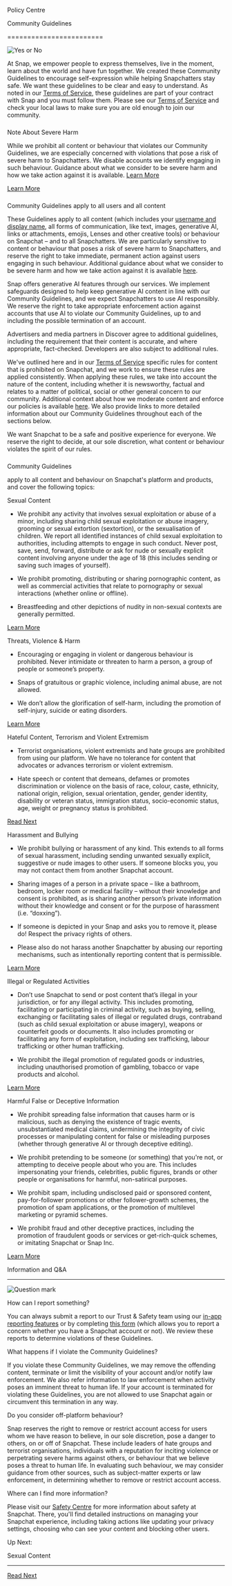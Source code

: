 Policy Centre

Community Guidelines


========================

![Yes or No](https://images.ctfassets.net/kw9k15zxztrs/1UwZbQH2zgrFsy9A4ARSL5/c6d55934e03c0dbfee7a00ed5769dcef/1-community_guidelines-cover.png?q=40&h=650)

At Snap, we empower people to express themselves, live in the moment, learn about the world and have fun together. We created these Community Guidelines to encourage self-expression while helping Snapchatters stay safe. We want these guidelines to be clear and easy to understand. As noted in our [Terms of Service](https://www.snap.com/terms?lang=en-GB), these guidelines are part of your contract with Snap and you must follow them. Please see our [Terms of Service](https://www.snap.com/terms?lang=en-GB) and check your local laws to make sure you are old enough to join our community. 

  

### 

Note About Severe Harm

While we prohibit all content or behaviour that violates our Community Guidelines, we are especially concerned with violations that pose a risk of severe harm to Snapchatters. We disable accounts we identify engaging in such behaviour. Guidance about what we consider to be severe harm and how we take action against it is available. [Learn More](https://www.snap.com/privacy/transparency/community-guidelines/severe-harm?lang=en-GB)

  

[Learn More](https://www.snap.com/privacy/transparency/community-guidelines/severe-harm?lang=en-GB)

### 

Community Guidelines apply to all users and all content

These Guidelines apply to all content (which includes your [username and display name](https://www.snap.com/privacy/transparency/community-guidelines/usernames-and-displaynames?lang=en-US), all forms of communication, like text, images, generative AI, links or attachments, emojis, Lenses and other creative tools) or behaviour on Snapchat – and to all Snapchatters. We are particularly sensitive to content or behaviour that poses a risk of severe harm to Snapchatters, and reserve the right to take immediate, permanent action against users engaging in such behaviour. Additional guidance about what we consider to be severe harm and how we take action against it is available [here](https://www.snap.com/privacy/transparency/community-guidelines/severe-harm?lang=en-GB).

Snap offers generative AI features through our services. We implement safeguards designed to help keep generative AI content in line with our Community Guidelines, and we expect Snapchatters to use AI responsibly. We reserve the right to take appropriate enforcement action against accounts that use AI to violate our Community Guidelines, up to and including the possible termination of an account.

Advertisers and media partners in Discover agree to additional guidelines, including the requirement that their content is accurate, and where appropriate, fact-checked. Developers are also subject to additional rules.

We've outlined here and in our [Terms of Service](https://snap.com/en-US/terms?lang=en-US) specific rules for content that is prohibited on Snapchat, and we work to ensure these rules are applied consistently. When applying these rules, we take into account the nature of the content, including whether it is newsworthy, factual and relates to a matter of political, social or other general concern to our community. Additional context about how we moderate content and enforce our policies is available [here](https://www.snap.com/privacy/transparency/community-guidelines/moderation?lang=en-GB). We also provide links to more detailed information about our Community Guidelines throughout each of the sections below.

We want Snapchat to be a safe and positive experience for everyone. We reserve the right to decide, at our sole discretion, what content or behaviour violates the spirit of our rules.

### 

Community Guidelines

apply to all content and behaviour on Snapchat's platform and products, and cover the following topics:

Sexual Content

* We prohibit any activity that involves sexual exploitation or abuse of a minor, including sharing child sexual exploitation or abuse imagery, grooming or sexual extortion (sextortion), or the sexualisation of children. We report all identified instances of child sexual exploitation to authorities, including attempts to engage in such conduct. Never post, save, send, forward, distribute or ask for nude or sexually explicit content involving anyone under the age of 18 (this includes sending or saving such images of yourself). 
    
* We prohibit promoting, distributing or sharing pornographic content, as well as commercial activities that relate to pornography or sexual interactions (whether online or offline). 
    
* Breastfeeding and other depictions of nudity in non-sexual contexts are generally permitted.
    

[Learn More](https://www.snap.com/policy/policy-community-guidelines/sexual-content?lang=en-GB)

Threats, Violence & Harm

* Encouraging or engaging in violent or dangerous behaviour is prohibited. Never intimidate or threaten to harm a person, a group of people or someone’s property.
    
* Snaps of gratuitous or graphic violence, including animal abuse, are not allowed.
    
* We don’t allow the glorification of self-harm, including the promotion of self-injury, suicide or eating disorders.
    

[Learn More](https://www.snap.com/policy/policy-community-guidelines/threats-violence-harm?lang=en-GB)

Hateful Content, Terrorism and Violent Extremism

* Terrorist organisations, violent extremists and hate groups are prohibited from using our platform. We have no tolerance for content that advocates or advances terrorism or violent extremism.
    
* Hate speech or content that demeans, defames or promotes discrimination or violence on the basis of race, colour, caste, ethnicity, national origin, religion, sexual orientation, gender, gender identity, disability or veteran status, immigration status, socio-economic status, age, weight or pregnancy status is prohibited.
    

[Read Next](https://www.snap.com/policy/policy-community-guidelines/hateful-content-terrorism-violent-extremism?lang=en-GB)

Harassment and Bullying

* We prohibit bullying or harassment of any kind. This extends to all forms of sexual harassment, including sending unwanted sexually explicit, suggestive or nude images to other users. If someone blocks you, you may not contact them from another Snapchat account.
    
* Sharing images of a person in a private space – like a bathroom, bedroom, locker room or medical facility – without their knowledge and consent is prohibited, as is sharing another person’s private information without their knowledge and consent or for the purpose of harassment (i.e. “doxxing”).
    
* If someone is depicted in your Snap and asks you to remove it, please do! Respect the privacy rights of others. 
    
* Please also do not harass another Snapchatter by abusing our reporting mechanisms, such as intentionally reporting content that is permissible.
    

[Learn More](https://www.snap.com/policy/policy-community-guidelines/harassment-bullying?lang=en-GB)

Illegal or Regulated Activities

* Don’t use Snapchat to send or post content that’s illegal in your jurisdiction, or for any illegal activity. This includes promoting, facilitating or participating in criminal activity, such as buying, selling, exchanging or facilitating sales of illegal or regulated drugs, contraband (such as child sexual exploitation or abuse imagery), weapons or counterfeit goods or documents. It also includes promoting or facilitating any form of exploitation, including sex trafficking, labour trafficking or other human trafficking.
    
* We prohibit the illegal promotion of regulated goods or industries, including unauthorised promotion of gambling, tobacco or vape products and alcohol.
    

[Learn More](https://www.snap.com/policy/policy-community-guidelines/illegal-regulated-activities?lang=en-GB)

Harmful False or Deceptive Information

* We prohibit spreading false information that causes harm or is malicious, such as denying the existence of tragic events, unsubstantiated medical claims, undermining the integrity of civic processes or manipulating content for false or misleading purposes (whether through generative AI or through deceptive editing).
    
* We prohibit pretending to be someone (or something) that you're not, or attempting to deceive people about who you are. This includes impersonating your friends, celebrities, public figures, brands or other people or organisations for harmful, non-satirical purposes.
    
* We prohibit spam, including undisclosed paid or sponsored content, pay-for-follower promotions or other follower-growth schemes, the promotion of spam applications, or the promotion of multilevel marketing or pyramid schemes.
    
* We prohibit fraud and other deceptive practices, including the promotion of fraudulent goods or services or get-rich-quick schemes, or imitating Snapchat or Snap Inc.
    

[Learn More](https://www.snap.com/policy/policy-community-guidelines/harmful-false-deceptive-information?lang=en-GB)

Information and Q&A


-----------------------

![Question mark](https://images.ctfassets.net/kw9k15zxztrs/3bizuPhtBZxLcjZjxMvReB/daf2f2d22416a102ab73c9a2ef416477/community-guidelines_InfoQA.png?q=40&h=600)

How can I report something?

You can always submit a report to our Trust & Safety team using our [in-app reporting features](https://help.snapchat.com/hc/articles/7012399221652?utm_source=web&utm_medium=web_snap&utm_campaign=cg&lang=en-US) or by completing [this form](https://help.snapchat.com/hc/requests/new?utm_source=web&utm_medium=web_snap&utm_campaign=cg&lang=en-US) (which allows you to report a concern whether you have a Snapchat account or not). We review these reports to determine violations of these Guidelines.

What happens if I violate the Community Guidelines?

If you violate these Community Guidelines, we may remove the offending content, terminate or limit the visibility of your account and/or notify law enforcement. We also refer information to law enforcement when activity poses an imminent threat to human life. If your account is terminated for violating these Guidelines, you are not allowed to use Snapchat again or circumvent this termination in any way.

Do you consider off-platform behaviour?

Snap reserves the right to remove or restrict account access for users whom we have reason to believe, in our sole discretion, pose a danger to others, on or off of Snapchat. These include leaders of hate groups and terrorist organisations, individuals with a reputation for inciting violence or perpetrating severe harms against others, or behaviour that we believe poses a threat to human life. In evaluating such behaviour, we may consider guidance from other sources, such as subject-matter experts or law enforcement, in determining whether to remove or restrict account access.

Where can I find more information?

Please visit our [Safety Centre](https://www.snap.com/safety/safety-center?lang=en-GB) for more information about safety at Snapchat. There, you'll find detailed instructions on managing your Snapchat experience, including taking actions like updating your privacy settings, choosing who can see your content and blocking other users.

Up Next:

Sexual Content


------------------

[Read Next](https://www.snap.com/policy/policy-community-guidelines/sexual-content?lang=en-GB)